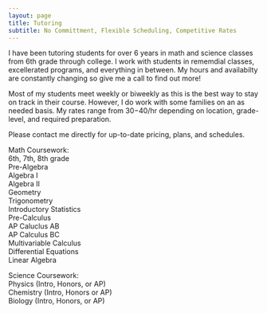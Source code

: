 ```yaml
---
layout: page
title: Tutoring
subtitle: No Committment, Flexible Scheduling, Competitive Rates 
---
```


I have been tutoring students for over 6 years in math and science classes from 6th grade through college. I work with students in rememdial classes, excellerated programs, and everything in between. My hours and availabilty are constantly changing so give me a call to find out more!

Most of my students meet weekly or biweekly as this is the best way to stay on track in their course. However, I do work with some families on an as needed basis.
My rates range from $30-$40/hr depending on location, grade-level, and required preparation. 

Please contact me directly for up-to-date pricing, plans, and schedules. 

Math Coursework:  
6th, 7th, 8th grade  
Pre-Algebra  
Algebra I  
Algebra II  
Geometry  
Trigonometry  
Introductory Statistics  
Pre-Calculus  
AP Caluclus AB  
AP Calculus BC  
Multivariable Calculus  
Differential Equations  
Linear Algebra  


Science Coursework:  
Physics (Intro, Honors, or AP)  
Chemistry (Intro, Honors or AP)  
Biology (Intro, Honors, or AP)  

